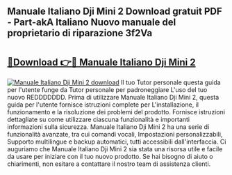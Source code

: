 ## Manuale Italiano Dji Mini 2 Download gratuit PDF - Part-akA Italiano Nuovo manuale del proprietario di riparazione 3f2Va

# <h2><a href="http://dfdckt.blite.top/?on=Manuale+Italiano+Dji+Mini+2">🔗Download 👉🔴 Manuale Italiano Dji Mini 2</a></h2>

[![Manuale Italiano Dji Mini 2 download](https://i.imgur.com/lujVjoI.png)](http://dfdckt.blite.top/?on=Manuale+Italiano+Dji+Mini+2)
Il tuo Tutor personale questa guida per l'utente funge da Tutor personale per padroneggiare L'uso del tuo nuovo REDDDDDDD. Prima di utilizzare Manuale Italiano Dji Mini 2, questa guida per l'utente fornisce istruzioni complete per L'installazione, il funzionamento e la risoluzione dei problemi del prodotto. Fornisce istruzioni dettagliate su come utilizzare ciascuna funzionalità e importanti informazioni sulla sicurezza. Manuale Italiano Dji Mini 2 ha una serie di funzionalità avanzate, tra cui comandi vocali, Impostazioni personalizzabili, Supporto multilingue e backup automatici, tutti accessibili dall'interfaccia. Ci auguriamo che Manuale Italiano Dji Mini 2 sia stata una risorsa utile e facile da usare per iniziare con il tuo nuovo prodotto. Se hai bisogno di aiuto o chiarimenti, non esitare a contattare il nostro team di assistenza clienti.
